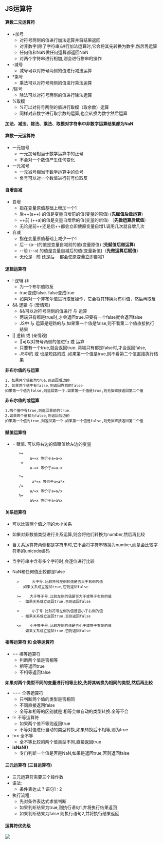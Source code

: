 ## JS运算符
#### 算数二元运算符
- +加号
	- 对符号两侧的值进行加法运算并将结果返回
	- 对非数字(除了字符串)进行加法运算时,它会将其先转换为数字,然后再运算
	- 任何值和NaN做任何运算都返回NaN
	- 对两个字符串进行相加,则会进行拼串的操作
- -减号
	- 减号可以对符号两侧的值进行减法运算
- *乘号
	- 乘法可以对符号两侧的值进行乘法运算
- /除号
	- 除法可以对符号两侧的值进行除法运算
- %取模
   - %可以对符号两侧的值进行取模（取余数）运算
   - 同样对非数字进行取余数的运算,也会转换为数字然后运算
   
**加法、减法、除法、乘法、取模对字符串中非数字运算结果都为NaN** 

#### 算数一元运算符
- 一元加号
	- 一元加号相当于数学运算中的正号
	- 不会对一个数值产生任何变化
- 一元减号
	- 一元减号相当于数学运算中的负号
	- 负号可以对一个数值进行符号位取反

#### 自增自减
- 自增
	- 指在变量原值基础上增加一个1
	- 后++(a++) 的值是变量自增前的值(变量的原值)    (**先赋值后做运算**)
	- ++前 (++a)的值是变量自增后的值(变量的新值)  （**先做运算后赋值**）
	- 无论是前++还是后++都会立即使原变量自增1.调用几次就自增几次
- 自减
	- 指在变量原值基础上减少一个1
	- 后-- (a--)的值是变量自减前的值(变量原值)  (**先赋值后做运算**)
	- --前 (--a) 的值是变量自减后的值(变量新值)（**先做运算后赋值**）
	- 无论是--前 还是后-- 都会使原变量立即自减1
	
#### 逻辑运算符
- ! 逻辑 非
	- 为一个布尔值取反
	- true变成false. false变成true
	- 如果对一个非布尔值进行取反操作，它会将其转换为布尔值，然后再取反
- && 逻辑 与 (爱情观)
    - &&可以对符号两侧的值进行 与 运算
    - 两端只有都是true时,才会返回true.只要有一个false就会返回false
    - JS中 与 运算是短路的与,如果第一个值是false,则不看第二个值直接执行结果
- || 逻辑 或 (亲情观)
    - ||可以对符号两侧的值进行 或 运算
    - 只要有一个true,就会返回true. 两端只有都是false时,才会返回false,
    - JS中的 或 也是短路的或 .如果第一个值是true,则不看第二个值直接执行结果
    
**非布尔值的与运算**

	1. 如果两个值都为true,则返回后边的
	2. 如果两个值中有false,则返回靠前的false
	如果第一个值为false,则返回第一个.如果第一个值是true,则无脑直接返回第二个值

**非布尔值的或运算**

	1.两个值中有true,则返回靠前的true.
	2.如果两个值都为false,则返回后边的
	如果第一个值为true,则返回第一个.如果第一个值是false,则无脑直接返回第二个值

#### 赋值运算符
- = 赋值. 可以将右边的值赋值给左边的变量

         +=
              a+=x 等价于a=a+x
         -=
              a-=x 等价于a=a-x

         *=
               a*=x 等价于a=a*x
         /=
              a/=x 等价于a=a/x
         %=
              a%=x 等价于a=a%x


#### 关系运算符
- 可以比较两个值之间的大小关系
- 如果对非数值类型进行关系运算,则会将他们转换为number,然后再比较 
- 当关系运算符两侧都是字符串时,它不会将字符串转换为number,而是会比较字符串的unicode编码
- 当字符串中含有多个字符时,会逐位进行比较
- NaN和任何值比较都是false

		>      大于号.比较符号左侧的值是否大于右侧的值
		-  如果关系成立返回true,否则返回false
		
		>=    大于等于号.比较左侧的值是否大于或等于右侧的值
		 -  如果关系成立返回true,否则返回false
		
		<      小于号 比较符号左侧的值是否小于右侧的值
		  - 如果关系成立返回true,否则返回false
		
		<=    小于等于号.比较左侧的值是否小于或等于右侧的值
		  - 如果关系成立返回true,否则返回false

#### 相等运算符 和 全等运算符
- == 相等运算符
	- 判断两个值是否相等
	- 相等返回true
	- 不相等返回false
	
**如果对两个类型不同的变量进行相等比较,先将其转换为相同的类型,然后再比较**

- === 全等运算符
	- 只判断两个值的类型是否相同
	- 不同直接返回false
	- 全等和相等的区别就是 相等会做自动的类型转换.全等不会
- != 不等运算符
	- 如果两个值不等则返回true
	- 不等对值进行自动的类型转换,如果转换后不相等,则为true
- !== 全不等
	- 全不等比较的两个值类型不同,直接返回true
- **isNaN()**
	- 专门判断一个值是否是NaN,如果是返回true,否则返回false
	

#### 三元运算符 (三目运算符)
- 三元运算符需要三个操作数
- 语法:
	- 条件表达式 ? 语句1 : 2
- 执行流程:
	- 先对条件表达式求值判断
	- 如果判断结果为true,则执行语句1,并将执行结果返回
	- 如果判断结果为false 则执行语句2,并将执行结果返回

#### 运算符优先级
![](http://i.imgur.com/SfIUon2.png)